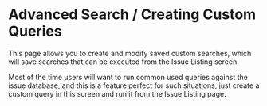 # Advanced Search / Creating Custom Queries

This page allows you to create and modify saved custom searches, which will save
searches that can be executed from the Issue Listing screen.

Most of the time users will want to run common used queries against the issue
database, and this is a feature perfect for such situations, just create a
custom query in this screen and run it from the Issue Listing page.
